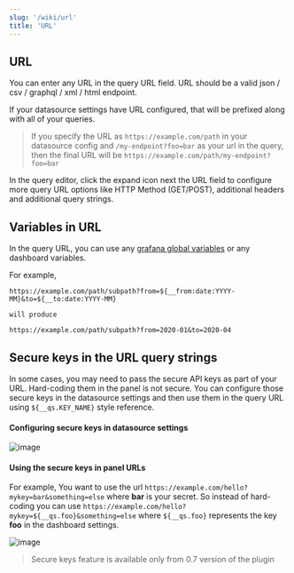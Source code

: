 ```yaml
---
slug: '/wiki/url'
title: 'URL'
---
```


## URL

You can enter any URL in the query URL field. URL should be a valid json / csv / graphql / xml / html endpoint.

If your datasource settings have URL configured, that will be prefixed along with all of your queries.

> If you specify the URL as `https://example.com/path` in your datasource config and `/my-endpoint?foo=bar` as your url in the query, then the final URL will be `https://example.com/path/my-endpoint?foo=bar`

In the query editor, click the expand icon next the URL field to configure more query URL options like HTTP Method (GET/POST), additional headers and additional query strings.

## Variables in URL

In the query URL, you can use any [grafana global variables](https://grafana.com/docs/grafana/latest/variables/variable-types/global-variables) or any dashboard variables.

For example,

```
https://example.com/path/subpath?from=${__from:date:YYYY-MM}&to=${__to:date:YYYY-MM}

will produce

https://example.com/path/subpath?from=2020-01&to=2020-04
```

## Secure keys in the URL query strings

In some cases, you may need to pass the secure API keys as part of your URL. Hard-coding them in the panel is not secure. You can configure those secure keys in the datasource settings and then use them in the query URL using `${__qs.KEY_NAME}` style reference.

#### Configuring secure keys in datasource settings

![image](https://user-images.githubusercontent.com/153843/116439894-f3b80580-a847-11eb-9788-8c60bce00866.png#center)

#### Using the secure keys in panel URLs

For example, You want to use the url `https://example.com/hello?mykey=bar&something=else` where **bar** is your secret. So instead of hard-coding you can use `https://example.com/hello?mykey=${__qs.foo}&something=else` where `${__qs.foo}` represents the key **foo** in the dashboard settings.

![image](https://user-images.githubusercontent.com/153843/116440219-295cee80-a848-11eb-9c2e-d33e363c49fa.png#center)

> Secure keys feature is available only from 0.7 version of the plugin

